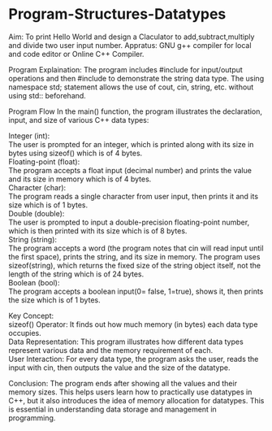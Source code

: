 # Program-Structures-Datatypes
Aim: To print Hello World and design a Claculator to add,subtract,multiply and divide two user input number.
Appratus: GNU g++ compiler for local and code editor or Online C++ Compiler.

Program Explaination:
The program includes #include<iostream>  for input/output operations and then #include<string>  to demonstrate the string data type. The using namespace std; statement allows the use of cout, cin, string, etc. without using std:: beforehand.

Program Flow
In the main() function, the program illustrates the declaration, input, and size of various C++ data types:

Integer (int):                                                                             
The user is prompted for an integer, which is printed along with its size in bytes using sizeof() which is of 4 bytes.      
Floating-point (float):                                                                                          
The program accepts a float input (decimal number) and prints the value and its size in memory  which is of 4 bytes.    
Character (char):                                                                                      
The program reads a single character from user input, then prints it and its size  which is of 1 bytes.     
Double (double):                                                                   
The user is prompted to input a double-precision floating-point number, which is then printed with its size  which is of 8 bytes.   
String (string):                                                                                                                                                                                              
The program accepts a word (the program notes that cin will read input until the first space), prints the string, and its size in memory. The program uses sizeof(string), which returns the fixed size of the string object itself, not the length of the string  which is of 24 bytes.                                                     
Boolean (bool):                                                                                             
The program accepts a boolean input(0= false, 1=true), shows it, then prints the size  which is of 1 bytes.

Key Concept:    
sizeof() Operator: It finds out how much memory (in bytes) each data type occupies.                                             
Data Representation: This program illustrates how different data types represent various data and the memory requirement of each.                   
User Interaction: For every data type, the program asks the user, reads the input with cin, then outputs the value and the size of the datatype.

Conclusion:
The program ends after showing all the values and their memory sizes. This helps users learn how to practically use datatypes in C++, but it also introduces the idea of memory allocation for datatypes. This is essential in understanding data storage and management in programming.
